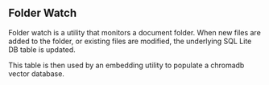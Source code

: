 ## Folder Watch

Folder watch is a utility that monitors a document folder.  When new files are added to the folder, or existing files are modified, the underlying SQL Lite DB table is updated.

This table is then used by an embedding utility to populate a chromadb vector database.